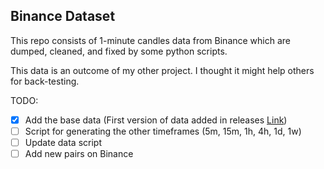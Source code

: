 ## Binance Dataset

This repo consists of 1-minute candles data from Binance which are dumped, cleaned, and fixed by some python scripts.

This data is an outcome of my other project. I thought it might help others for back-testing.

TODO:
- [x] Add the base data (First version of data added in releases [Link](https://github.com/benyblack/BinanceDataset/releases/tag/v1.0.0))
- [ ] Script for generating the other timeframes (5m, 15m, 1h, 4h, 1d, 1w)
- [ ] Update data script
- [ ] Add new pairs on Binance
